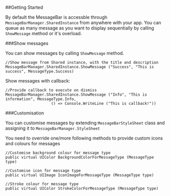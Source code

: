 ##Getting Started

By default the MessageBar is accessble through `MessageBarManager.SharedInstance` from anywhere with your app. You can queue as many message as you want to display sequentially by calling `ShowMessage` method or it's overload.


###Show messages

You can show messages by calling `ShowMessage` method.

	//Show message from Shared instance, with the title and description
	MessageBarManager.SharedInstance.ShowMessage ("Success", "This is success", MessageType.Success)
	
Show messages with callback:

	//Provide callback to execute on dismiss
	MessageBarManager.SharedInstance.ShowMessage ("Info", "This is information", MessageType.Info, 
						() => Console.WriteLine ("This is callback!"))
						

###Customisation

You can customise messages by extending `MessageBarStyleSheet` class and assigning it to 
`MessageBarManager.StyleSheet`

You need to override one/more following methods to provide custom icons and colours for messages

	//Customise background colour for message type
	public virtual UIColor BackgroundColorForMessageType (MessageType type)
	
	//Customise icon for message type
	public virtual UIImage IconImageForMessageType (MessageType type)
	
	//Stroke colour for message type
	public virtual UIColor StrokeColorForMessageType (MessageType type)
	
